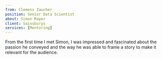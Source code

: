 ```yaml
---
from: Clemens Zaucher
position: Senior Data Scientist
about: Simon Raper
client: Sainsburys
services: [Mentoring]
---
```


From the first time I met Simon, I was impressed and fascinated about the passion he conveyed and the way he was able to frame a story to make it relevant for the audience.
